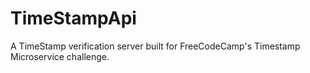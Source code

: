 # TimeStampApi
A TimeStamp verification server built for FreeCodeCamp's Timestamp Microservice challenge.
